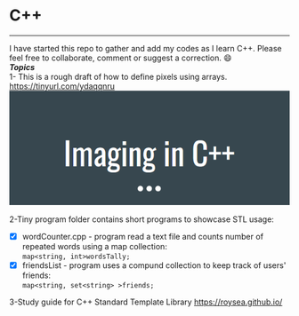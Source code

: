 # C++
- - - -
I have started this repo to gather and add my codes as I learn C++. Please feel free to collaborate, comment or suggest a correction. :smile:<br/>
___Topics___  
1- This is a rough draft of how to define pixels using arrays.   https://tinyurl.com/ydaqqnru  <br/>
![imaging c++](imaging-c++.PNG)

2-Tiny program folder contains short programs to showcase STL usage:<br/>
- [x] wordCounter.cpp - program read a text file and counts number of repeated words using a map collection:  
          `map<string, int>wordsTally;` <br/>
- [x] friendsList - program uses a compund collection to keep track of users' friends:    
          `map<string, set<string> >friends;` <br/>

3-Study guide for C++ Standard Template Library https://roysea.github.io/ 
